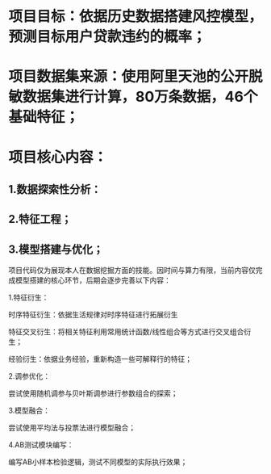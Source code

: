 # 项目目标：依据历史数据搭建风控模型，预测目标用户贷款违约的概率；


# 项目数据集来源：使用阿里天池的公开脱敏数据集进行计算，80万条数据，46个基础特征；
# 项目核心内容：
## 1.数据探索性分析：
## 2.特征工程；
## 3.模型搭建与优化；



项目代码仅为展现本人在数据挖掘方面的技能。因时间与算力有限，当前内容仅完成模型搭建的核心环节，后期会逐步完善以下内容：

1.特征衍生：

时序特征衍生：依据生活规律对时序特征进行拓展衍生

特征交叉衍生：将相关特征利用常用统计函数/线性组合等方式进行交叉组合衍生；

经验衍生：依据业务经验，重新构造一些可解释行的特征；

2.调参优化：

尝试使用随机调参与贝叶斯调参进行参数组合的探索；

3.模型融合：

尝试使用平均法与投票法进行模型融合；

4.AB测试模块编写：

编写AB小样本检验逻辑，测试不同模型的实际执行效果；
